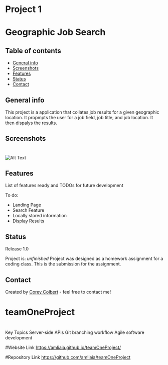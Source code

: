 # Project 1
# Geographic Job Search
> 

## Table of contents
* [General info](#general-info)
* [Screenshots](#screenshots)
* [Features](#features)
* [Status](#status)
* [Contact](#contact)

## General info
This project is a application that collates job results for a given geographic location. It propmpts the user for a job field, job title, and job location.  It then dispalys the results.

## Screenshots
#
![Alt Text](https://user-images.githubusercontent.com/72354925/107163457-2c45f280-696f-11eb-88d1-35a82262f204.png)

## Features
List of features ready and TODOs for future development

To do:

* Landing Page
* Search Feature
* Locally stored information
* Display Results

## Status
Release 1.0

Project is: _unfinished_ Project was designed as a homework assignment for a coding class.  This is the submission for the assignment.

## Contact
Created by [Corey Colbert](cdcolbert10@gmail.com) - feel free to contact me!


# teamOneProject
#
Key Topics
Server-side APIs
Git branching workflow
Agile software development

#Website Link
https://amliaia.github.io/teamOneProject/

#Repository Link
https://github.com/amliaia/teamOneProject
